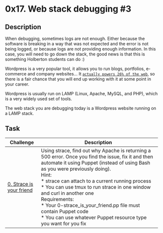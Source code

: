 # 0x17. Web stack debugging #3

## Description
When debugging, sometimes logs are not enough. Either because the software is breaking in a way that was not expected and the error is not being logged, or because logs are not providing enough information. In this case, you will need to go down the stack, the good news is that this is something Holberton students can do :)

Wordpress is a very popular tool, it allows you to run blogs, portfolios, e-commerce and company websites… It [`actually powers 26% of the web`](./https://managewp.com/blog/statistics-about-wordpress-usage), so there is a fair chance that you will end up working with it at some point in your career.

Wordpress is usually run on LAMP (Linux, Apache, MySQL, and PHP), which is a very widely used set of tools.

The web stack you are debugging today is a Wordpress website running on a LAMP stack.

## Task
| Challenge | Description |
|-----------|-------------|
| [0. Strace is your friend](./0-strace_is_your_friend.pp) | Using strace, find out why Apache is returning a 500 error. Once you find the issue, fix it and then automate it using Puppet (instead of using Bash as you were previously doing).<br>Hint:<br> * strace can attach to a current running process<br> * You can use tmux to run strace in one window and curl in another one<br>Requirements:<br> * Your 0-strace_is_your_friend.pp file must contain Puppet code<br> * You can use whatever Puppet resource type you want for you fix |